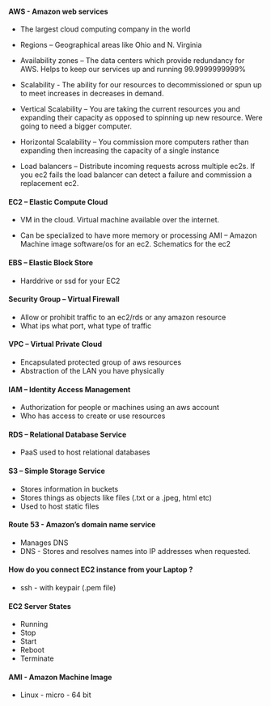 #### AWS  - Amazon web services

-	The largest cloud computing company in the world

* Regions – Geographical areas like Ohio and N. Virginia
* Availability zones – The data centers which provide redundancy for AWS. Helps to keep our services up and running 99.9999999999%

* Scalability -  The ability for our resources to decommissioned or spun up to meet increases in decreases in demand.
* Vertical Scalability – You are taking the current resources you and expanding their capacity as opposed to spinning up new resource. Were going to need a bigger computer.
* Horizontal Scalability – You commission more computers rather than expanding then increasing the capacity of a single instance

* Load balancers – Distribute incoming requests across multiple ec2s. If you ec2 fails the load balancer can detect a failure and commission a replacement ec2.


#### EC2 – Elastic Compute Cloud
* VM in the cloud. Virtual machine available over the internet.
-	Can be specialized to have more memory or processing
AMI – Amazon Machine image
software/os for an ec2.
Schematics for the ec2

#### EBS – Elastic Block Store
-	Harddrive or ssd for your EC2

#### Security Group – Virtual Firewall
-	Allow or prohibit traffic to an ec2/rds or any amazon resource
-	What ips what port, what type of traffic

#### VPC – Virtual Private Cloud
-	Encapsulated protected group of aws resources
-	Abstraction of the LAN you have physically 

#### IAM – Identity Access Management
-	Authorization for people or machines using an aws account
-	Who has access to create or use resources
#### RDS – Relational Database Service
-	PaaS used to host relational databases
#### S3 – Simple Storage Service
-	Stores information in buckets
-	Stores things as objects like files (.txt or a .jpeg, html etc)
- Used to host static files
#### Route 53 -  Amazon’s domain name service
* Manages DNS
* DNS - Stores and resolves names into IP addresses when requested.


#### How do you connect EC2 instance from your Laptop ?
* ssh - with keypair (.pem file)

#### EC2 Server States
* Running
* Stop
* Start
* Reboot
* Terminate

#### AMI - Amazon Machine Image
* Linux - micro - 64 bit
